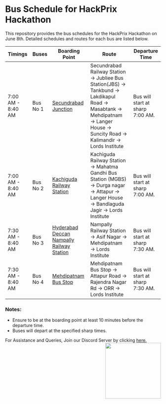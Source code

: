 # Bus Schedule for HackPrix Hackathon

This repository provides the bus schedules for the HackPrix Hackathon on June 8th. Detailed schedules and routes for each bus are listed below.

| Timings     | Buses | Boarding Point | Route                                                                                                        | Departure Time   |
|----------|---------|------------------|-------------------------------------------------------------------------------------------------------------|---------|
| 7:00 AM - 8:40 AM | Bus No 1 | [Secundrabad Junction](https://g.co/kgs/yqNF3pw)| Secundrabad Railway Station → Jubliee Bus Station(JBS) → Tankbund → Lakdikapul Road → Masabtank → Mehdipatnam &rarr; Langer House &rarr; Suncity Road &rarr; Kalimandir → Lords Institute | Bus will start at sharp 7:00 AM. |
| 7:00 AM - 8:40 AM | Bus No 2 | [Kachiguda Railway Station](https://g.co/kgs/vfycnZK)   | Kachiguda Railway Station → Mahatma Gandhi Bus Station (MGBS) → Durga nagar → Attapur → Langer House → Bandlaguda Jagir → Lords Institute | Bus will start at sharp 7:00 AM. |
| 7:30 AM - 8:40 AM | Bus No 3 | [Hyderabad Deccan Nampally Railway Station](https://g.co/kgs/xGjrA8W) | Nampally Railway Station → Asif Nagar → Mehdipatnam → Lords Institute | Bus will start at sharp 7:30 AM. |
| 7:30 AM - 8:40 AM | Bus No 4 | [Mehdipatnam Bus Stop](https://g.co/kgs/YcQ1i9Q) | Mehdipatnam Bus Stop → Attapur Road → Rajendra Nagar Rd  → ORR → Lords Institute | Bus will start at sharp 7:30 AM. |

### Notes:
- Ensure to be at the boarding point at least 10 minutes before the departure time.
- Buses will depart at the specified sharp times.

For Assistance and Queries, Join our Discord Server by clicking [here.](https://discord.com/invite/EbfEhyaNWK)
<img src="./logo.svg" align="right" width="180px">
